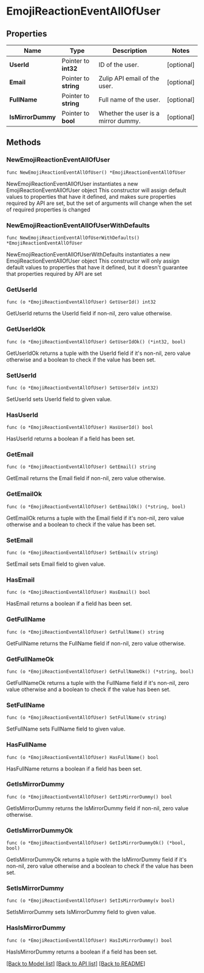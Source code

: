 # EmojiReactionEventAllOfUser

## Properties

Name | Type | Description | Notes
------------ | ------------- | ------------- | -------------
**UserId** | Pointer to **int32** | ID of the user.  | [optional] 
**Email** | Pointer to **string** | Zulip API email of the user.  | [optional] 
**FullName** | Pointer to **string** | Full name of the user.  | [optional] 
**IsMirrorDummy** | Pointer to **bool** | Whether the user is a mirror dummy.  | [optional] 

## Methods

### NewEmojiReactionEventAllOfUser

`func NewEmojiReactionEventAllOfUser() *EmojiReactionEventAllOfUser`

NewEmojiReactionEventAllOfUser instantiates a new EmojiReactionEventAllOfUser object
This constructor will assign default values to properties that have it defined,
and makes sure properties required by API are set, but the set of arguments
will change when the set of required properties is changed

### NewEmojiReactionEventAllOfUserWithDefaults

`func NewEmojiReactionEventAllOfUserWithDefaults() *EmojiReactionEventAllOfUser`

NewEmojiReactionEventAllOfUserWithDefaults instantiates a new EmojiReactionEventAllOfUser object
This constructor will only assign default values to properties that have it defined,
but it doesn't guarantee that properties required by API are set

### GetUserId

`func (o *EmojiReactionEventAllOfUser) GetUserId() int32`

GetUserId returns the UserId field if non-nil, zero value otherwise.

### GetUserIdOk

`func (o *EmojiReactionEventAllOfUser) GetUserIdOk() (*int32, bool)`

GetUserIdOk returns a tuple with the UserId field if it's non-nil, zero value otherwise
and a boolean to check if the value has been set.

### SetUserId

`func (o *EmojiReactionEventAllOfUser) SetUserId(v int32)`

SetUserId sets UserId field to given value.

### HasUserId

`func (o *EmojiReactionEventAllOfUser) HasUserId() bool`

HasUserId returns a boolean if a field has been set.

### GetEmail

`func (o *EmojiReactionEventAllOfUser) GetEmail() string`

GetEmail returns the Email field if non-nil, zero value otherwise.

### GetEmailOk

`func (o *EmojiReactionEventAllOfUser) GetEmailOk() (*string, bool)`

GetEmailOk returns a tuple with the Email field if it's non-nil, zero value otherwise
and a boolean to check if the value has been set.

### SetEmail

`func (o *EmojiReactionEventAllOfUser) SetEmail(v string)`

SetEmail sets Email field to given value.

### HasEmail

`func (o *EmojiReactionEventAllOfUser) HasEmail() bool`

HasEmail returns a boolean if a field has been set.

### GetFullName

`func (o *EmojiReactionEventAllOfUser) GetFullName() string`

GetFullName returns the FullName field if non-nil, zero value otherwise.

### GetFullNameOk

`func (o *EmojiReactionEventAllOfUser) GetFullNameOk() (*string, bool)`

GetFullNameOk returns a tuple with the FullName field if it's non-nil, zero value otherwise
and a boolean to check if the value has been set.

### SetFullName

`func (o *EmojiReactionEventAllOfUser) SetFullName(v string)`

SetFullName sets FullName field to given value.

### HasFullName

`func (o *EmojiReactionEventAllOfUser) HasFullName() bool`

HasFullName returns a boolean if a field has been set.

### GetIsMirrorDummy

`func (o *EmojiReactionEventAllOfUser) GetIsMirrorDummy() bool`

GetIsMirrorDummy returns the IsMirrorDummy field if non-nil, zero value otherwise.

### GetIsMirrorDummyOk

`func (o *EmojiReactionEventAllOfUser) GetIsMirrorDummyOk() (*bool, bool)`

GetIsMirrorDummyOk returns a tuple with the IsMirrorDummy field if it's non-nil, zero value otherwise
and a boolean to check if the value has been set.

### SetIsMirrorDummy

`func (o *EmojiReactionEventAllOfUser) SetIsMirrorDummy(v bool)`

SetIsMirrorDummy sets IsMirrorDummy field to given value.

### HasIsMirrorDummy

`func (o *EmojiReactionEventAllOfUser) HasIsMirrorDummy() bool`

HasIsMirrorDummy returns a boolean if a field has been set.


[[Back to Model list]](../README.md#documentation-for-models) [[Back to API list]](../README.md#documentation-for-api-endpoints) [[Back to README]](../README.md)


